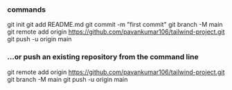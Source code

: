 ### commands
git init
git add README.md
git commit -m "first commit"
git branch -M main
git remote add origin https://github.com/pavankumar106/tailwind-project.git
git push -u origin main

### …or push an existing repository from the command line
git remote add origin https://github.com/pavankumar106/tailwind-project.git
git branch -M main
git push -u origin main
